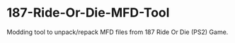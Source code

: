 # 187-Ride-Or-Die-MFD-Tool
Modding tool to unpack/repack MFD files from 187 Ride Or Die (PS2) Game.
